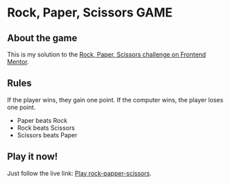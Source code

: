 # Rock, Paper, Scissors GAME

## About the game

This is my solution to the [Rock, Paper, Scissors challenge on Frontend Mentor](https://www.frontendmentor.io/challenges/rock-paper-scissors-game-pTgwgvgH).

## Rules

If the player wins, they gain one point. If the computer wins, the player loses one point.

- Paper beats Rock
- Rock beats Scissors
- Scissors beats Paper

## Play it now!

Just follow the live link: <a href="/">Play rock-papper-scissors</a>.
